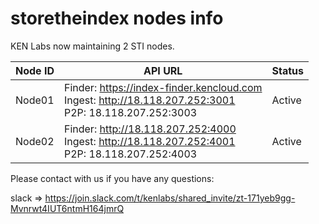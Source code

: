 # storetheindex nodes info
KEN Labs now maintaining 2 STI nodes.

| Node ID | API URL                                                      | Status |
| ------- | ------------------------------------------------------------ | ------ |
| Node01  | Finder: https://index-finder.kencloud.com<br />Ingest: http://18.118.207.252:3001<br />P2P: 18.118.207.252:3003 | Active |
| Node02  | Finder: http://18.118.207.252:4000<br />Ingest: http://18.118.207.252:4001<br />P2P: 18.118.207.252:4003 | Active |

Please contact with us if you have any questions: 

slack => https://join.slack.com/t/kenlabs/shared_invite/zt-171yeb9gg-Mvnrwt4IUT6ntmH164jmrQ

